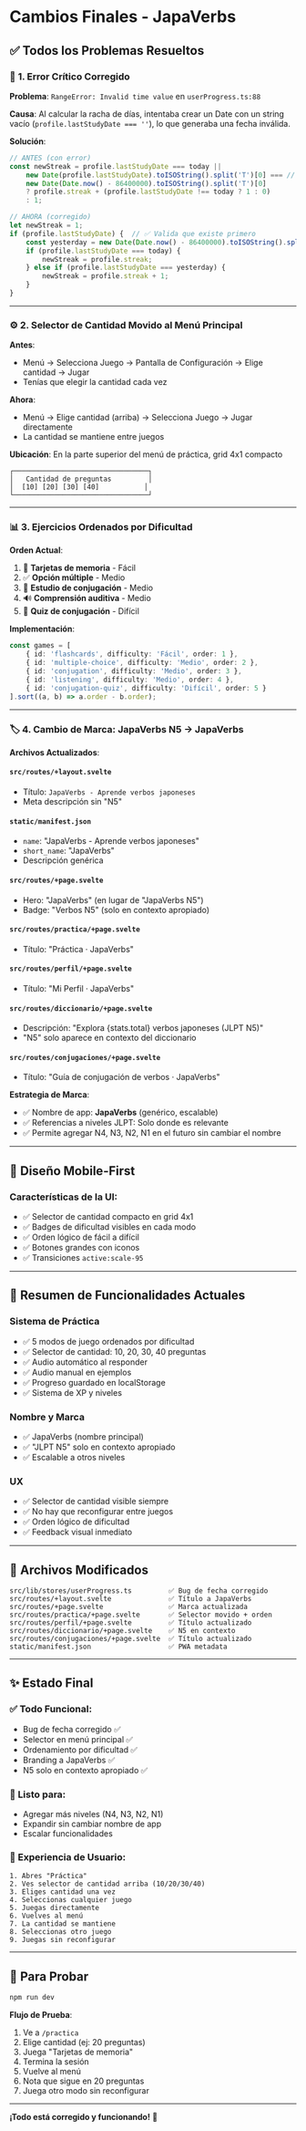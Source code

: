 # Cambios Finales - JapaVerbs

## ✅ Todos los Problemas Resueltos

### 🐛 **1. Error Crítico Corregido**

**Problema**: `RangeError: Invalid time value` en `userProgress.ts:88`

**Causa**: Al calcular la racha de días, intentaba crear un Date con un string vacío (`profile.lastStudyDate === ''`), lo que generaba una fecha inválida.

**Solución**: 
```typescript
// ANTES (con error)
const newStreak = profile.lastStudyDate === today || 
    new Date(profile.lastStudyDate).toISOString().split('T')[0] === // ❌ Error aquí
    new Date(Date.now() - 86400000).toISOString().split('T')[0]
    ? profile.streak + (profile.lastStudyDate !== today ? 1 : 0)
    : 1;

// AHORA (corregido)
let newStreak = 1;
if (profile.lastStudyDate) {  // ✅ Valida que existe primero
    const yesterday = new Date(Date.now() - 86400000).toISOString().split('T')[0];
    if (profile.lastStudyDate === today) {
        newStreak = profile.streak;
    } else if (profile.lastStudyDate === yesterday) {
        newStreak = profile.streak + 1;
    }
}
```

---

### ⚙️ **2. Selector de Cantidad Movido al Menú Principal**

**Antes**: 
- Menú → Selecciona Juego → Pantalla de Configuración → Elige cantidad → Jugar
- Tenías que elegir la cantidad cada vez

**Ahora**:
- Menú → Elige cantidad (arriba) → Selecciona Juego → Jugar directamente
- La cantidad se mantiene entre juegos

**Ubicación**: En la parte superior del menú de práctica, grid 4x1 compacto

```
┌─────────────────────────────────┐
│   Cantidad de preguntas         │
│  [10] [20] [30] [40]           │
└─────────────────────────────────┘
```

---

### 📊 **3. Ejercicios Ordenados por Dificultad**

**Orden Actual**:
1. 🎴 **Tarjetas de memoria** - Fácil
2. ✅ **Opción múltiple** - Medio
3. 📝 **Estudio de conjugación** - Medio
4. 🔊 **Comprensión auditiva** - Medio
5. 🎯 **Quiz de conjugación** - Difícil

**Implementación**:
```typescript
const games = [
    { id: 'flashcards', difficulty: 'Fácil', order: 1 },
    { id: 'multiple-choice', difficulty: 'Medio', order: 2 },
    { id: 'conjugation', difficulty: 'Medio', order: 3 },
    { id: 'listening', difficulty: 'Medio', order: 4 },
    { id: 'conjugation-quiz', difficulty: 'Difícil', order: 5 }
].sort((a, b) => a.order - b.order);
```

---

### 🏷️ **4. Cambio de Marca: JapaVerbs N5 → JapaVerbs**

**Archivos Actualizados**:

#### `src/routes/+layout.svelte`
- Título: `JapaVerbs - Aprende verbos japoneses`
- Meta descripción sin "N5"

#### `static/manifest.json`
- `name`: "JapaVerbs - Aprende verbos japoneses"
- `short_name`: "JapaVerbs"
- Descripción genérica

#### `src/routes/+page.svelte`
- Hero: "JapaVerbs" (en lugar de "JapaVerbs N5")
- Badge: "Verbos N5" (solo en contexto apropiado)

#### `src/routes/practica/+page.svelte`
- Título: "Práctica · JapaVerbs"

#### `src/routes/perfil/+page.svelte`
- Título: "Mi Perfil · JapaVerbs"

#### `src/routes/diccionario/+page.svelte`
- Descripción: "Explora {stats.total} verbos japoneses (JLPT N5)"
- "N5" solo aparece en contexto del diccionario

#### `src/routes/conjugaciones/+page.svelte`
- Título: "Guía de conjugación de verbos · JapaVerbs"

**Estrategia de Marca**:
- ✅ Nombre de app: **JapaVerbs** (genérico, escalable)
- ✅ Referencias a niveles JLPT: Solo donde es relevante
- ✅ Permite agregar N4, N3, N2, N1 en el futuro sin cambiar el nombre

---

## 🎨 Diseño Mobile-First

### Características de la UI:
- ✅ Selector de cantidad compacto en grid 4x1
- ✅ Badges de dificultad visibles en cada modo
- ✅ Orden lógico de fácil a difícil
- ✅ Botones grandes con iconos
- ✅ Transiciones `active:scale-95`

---

## 📝 Resumen de Funcionalidades Actuales

### Sistema de Práctica
- ✅ 5 modos de juego ordenados por dificultad
- ✅ Selector de cantidad: 10, 20, 30, 40 preguntas
- ✅ Audio automático al responder
- ✅ Audio manual en ejemplos
- ✅ Progreso guardado en localStorage
- ✅ Sistema de XP y niveles

### Nombre y Marca
- ✅ JapaVerbs (nombre principal)
- ✅ "JLPT N5" solo en contexto apropiado
- ✅ Escalable a otros niveles

### UX
- ✅ Selector de cantidad visible siempre
- ✅ No hay que reconfigurar entre juegos
- ✅ Orden lógico de dificultad
- ✅ Feedback visual inmediato

---

## 🔧 Archivos Modificados

```
src/lib/stores/userProgress.ts         ✅ Bug de fecha corregido
src/routes/+layout.svelte              ✅ Título a JapaVerbs
src/routes/+page.svelte                ✅ Marca actualizada
src/routes/practica/+page.svelte       ✅ Selector movido + orden
src/routes/perfil/+page.svelte         ✅ Título actualizado
src/routes/diccionario/+page.svelte    ✅ N5 en contexto
src/routes/conjugaciones/+page.svelte  ✅ Título actualizado
static/manifest.json                   ✅ PWA metadata
```

---

## ✨ Estado Final

### ✅ Todo Funcional:
- Bug de fecha corregido ✅
- Selector en menú principal ✅
- Ordenamiento por dificultad ✅
- Branding a JapaVerbs ✅
- N5 solo en contexto apropiado ✅

### 🎯 Listo para:
- Agregar más niveles (N4, N3, N2, N1)
- Expandir sin cambiar nombre de app
- Escalar funcionalidades

### 📱 Experiencia de Usuario:
```
1. Abres "Práctica"
2. Ves selector de cantidad arriba (10/20/30/40)
3. Eliges cantidad una vez
4. Seleccionas cualquier juego
5. Juegas directamente
6. Vuelves al menú
7. La cantidad se mantiene
8. Seleccionas otro juego
9. Juegas sin reconfigurar
```

---

## 🚀 Para Probar

```bash
npm run dev
```

**Flujo de Prueba**:
1. Ve a `/practica`
2. Elige cantidad (ej: 20 preguntas)
3. Juega "Tarjetas de memoria"
4. Termina la sesión
5. Vuelve al menú
6. Nota que sigue en 20 preguntas
7. Juega otro modo sin reconfigurar

---

**¡Todo está corregido y funcionando!** 🎉
